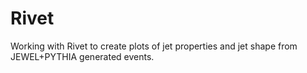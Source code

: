 # Rivet
Working with Rivet to create plots of jet properties and jet shape from JEWEL+PYTHIA generated events.
